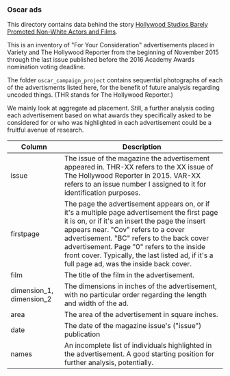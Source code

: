 ### Oscar ads

This directory contains data behind the story [Hollywood Studios Barely Promoted Non-White Actors and Films](http://fivethirtyeight.com/features/oscars-diversity-hollywood-ad-campaign).

This is an inventory of "For Your Consideration" advertisements placed in Variety and The Hollywood Reporter from the beginning of November 2015 through the last issue published before the 2016 Academy Awards nomination voting deadline. 

The folder `oscar_campaign_project` contains sequential photographs of each of the advertisments listed here, for the benefit of future analysis regarding uncoded things. (THR stands for The Hollywood Reporter.)

We mainly look at aggregate ad placement. Still, a further analysis coding each advertisement based on what awards they specifically asked to be considered for or who was highlighted in each advertisement could be a fruitful avenue of research. 

Column | Description
----- | --------
issue | The issue of the magazine the advertisement appeared in. THR-XX refers to the XX issue of The Hollywood Reporter in 2015. VAR-XX refers to an issue number I assigned to it for identification purposes. 
firstpage | The page the advertisement appears on, or if it's a multiple page advertisement the first page it is on, or if it's an insert the page the insert appears near. "Cov" refers to a cover advertisement. "BC" refers to the back cover advertisement. Page "0" refers to the inside front cover. Typically, the last listed ad, if it's a full page ad, was the inside back cover. 
film | The title of the film in the advertisement. 
dimension_1, dimension_2 | The dimensions in inches of the advertisement, with no particular order regarding the length and width of the ad. 
area | The area of the advertisement in square inches. 
date | The date of the magazine issue's ("issue") publication
names | An incomplete list of individuals highlighted in the advertisement. A good starting position for further analysis, potentially. 
